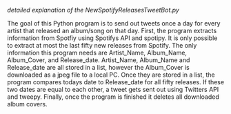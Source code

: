  *detailed explanation of the NewSpotifyReleasesTweetBot.py*

The goal of this Python program is to send out tweets once a day for every artist that released an album/song on that day. 
First, the program extracts information from Spotfiy using Spotifys API and spotipy. It is only possible to extract at most the last fifty
new releases from Spotify. The only information this program needs are Artist_Name, Album_Name, Album_Cover, and Release_date. Artist_Name,
Album_Name and Release_date are all stored in a list, however the Album_Cover is downloaded as a jpeg file to a local PC. Once they are stored in a list,
the program compares todays date to Release_date for all fifty releases. If these two dates are equal to each other, a tweet gets sent out using Twitters API and tweepy.
Finally, once the program is finished it deletes all downloaded album covers. 
